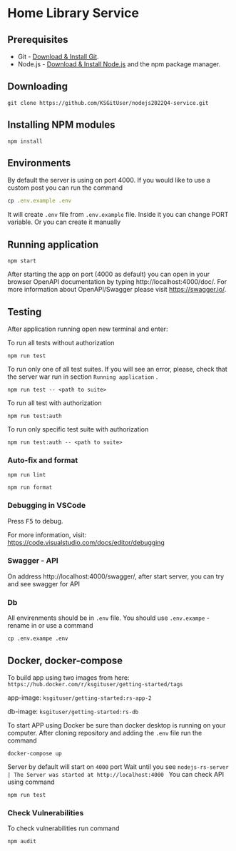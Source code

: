 # Home Library Service

## Prerequisites

- Git - [Download & Install Git](https://git-scm.com/downloads).
- Node.js - [Download & Install Node.js](https://nodejs.org/en/download/) and the npm package manager.

## Downloading

```
git clone https://github.com/KSGitUser/nodejs2022Q4-service.git
```

## Installing NPM modules

```
npm install
```

## Environments

By default the server is using on port 4000. If you would like to use a custom post you can run the command

```javascript
cp .env.example .env
```
It will create `.env` file from `.env.example` file. Inside it you can change PORT variable.
Or you can create it manually

## Running application

```
npm start
```

After starting the app on port (4000 as default) you can open
in your browser OpenAPI documentation by typing http://localhost:4000/doc/.
For more information about OpenAPI/Swagger please visit https://swagger.io/.

## Testing

After application running open new terminal and enter:

To run all tests without authorization

```
npm run test
```

To run only one of all test suites. If you will see an error, please, check that 
the server war run in section `Running application` .

```
npm run test -- <path to suite>
```

To run all test with authorization

```
npm run test:auth
```

To run only specific test suite with authorization

```
npm run test:auth -- <path to suite>
```

### Auto-fix and format

```
npm run lint
```

```
npm run format
```

### Debugging in VSCode

Press <kbd>F5</kbd> to debug.

For more information, visit: https://code.visualstudio.com/docs/editor/debugging


### Swagger - API
On address http://localhost:4000/swagger/, after start server, you can try and see swagger for API

### Db

All envirenments should be in `.env` file. You should use `.env.exampe` - rename in or use a command
```
cp .env.exampe .env
```

## Docker, docker-compose
To build app using two images from here: `https://hub.docker.com/r/ksgituser/getting-started/tags`

app-image: `ksgituser/getting-started:rs-app-2`

db-image: `ksgituser/getting-started:rs-db`

To start APP using Docker be sure than docker desktop is running on your computer.
After cloning repository and adding the `.env` file run the command

```
docker-compose up
```

Server by default will start on `4000` port 
Wait until you see 
`nodejs-rs-server  | The Server was started at http://localhost:4000 `
You can check API using command 
```
npm run test
```

### Check Vulnerabilities
To check vulnerabilities run command

```
npm audit
```



